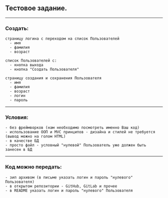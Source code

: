 ## Тестовое задание.
***
### Создать:
```
страницу логина с переходом на список Пользователей
  - имя
  - фамилия
  - возраст
```
```
список Пользователей с:
  - кнопка выхода
  - кнопка "Создать Пользователя"
```
```angular2html
страницу создания и сохранения Пользователя
  - имя
  - фамилия
  - возраст
  - логин
  - пароль
```
***
### Условия:
```angular2html
- без фреймворков (нам необходимо посмотреть именно Ваш код)
- использование ООП и MVC принципов - дизайна и стилей не требуется (вывод можно на голом HTML)
- в качестве БД
- просто файл - условный "нулевой" Пользователь уже должен быть занесен в БД
```
***
### Код можно передать:
```angular2html
- зип архивом (в письме указать логин и пароль "нулевого" Пользователя)
- в открытом репозитории - GitHub, GitLab и прочее
- в README указать логин и пароль "нулевого" Пользователя
```
